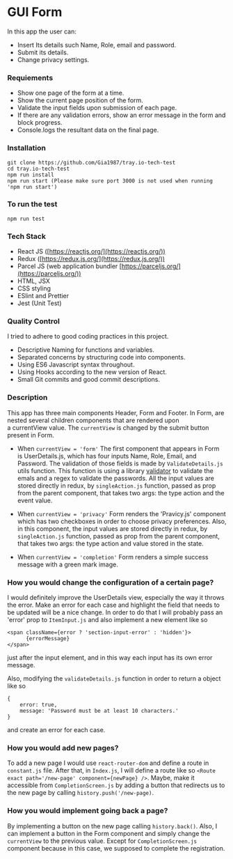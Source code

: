# GUI Form

In this app the user can:

-   Insert Its details such Name, Role, email and password.
-   Submit its details.
-   Change privacy settings.

### Requiements

-   Show one page of the form at a time.
-   Show the current page position of the form.
-   Validate the input fields upon submission of each page.
-   If there are any validation errors, show an error message in the form
    and block progress.
-   Console.logs the resultant data on the final page.

### Installation

```
git clone https://github.com/Gia1987/tray.io-tech-test
cd tray.io-tech-test
npm run install
npm run start (Please make sure port 3000 is not used when running 'npm run start')
```

### To run the test

```
npm run test
```

### Tech Stack

-   React JS ([https://reactjs.org/](https://reactjs.org/))
-   Redux ([https://redux.js.org/](https://redux.js.org/))
-   Parcel JS (web application bundler [https://parceljs.org/](https://parceljs.org/))
-   HTML, JSX
-   CSS styling
-   ESlint and Prettier
-   Jest (Unit Test)

### Quality Control

I tried to adhere to good coding practices in this project.

-   Descriptive Naming for functions and variables.
-   Separated concerns by structuring code into components.
-   Using ES6 Javascript syntax throughout.
-   Using Hooks according to the new version of React.
-   Small Git commits and good commit descriptions.

### Description

This app has three main components Header, Form and Footer. In Form, are nested several children components that are rendered upon a currentView value. The `currentView` is changed by the submit button present in Form.

-   When `currentView = 'form'` The first component that appears in Form is UserDetails.js, which has four inputs Name, Role, Email, and Password. The validation of those fields is made by `ValidateDetails.js` utils function.
    This function is using a library [validator](https://www.npmjs.com/package/validator) to validate the emals and a regex to validate the passwords.
    All the input values are stored directly in redux, by `singleAction.js` function, passed as prop from the parent component, that takes two args: the type action and the event value.

-   When `currentView = 'privacy'` Form renders the 'Pravicy.js' component which has two checkboxes in order to choose privacy preferences. Also, in this component,
    the input values are stored directly in redux, by `singleAction.js` function, passed as prop from the parent component, that takes two args: the type action and value stored in the state.

-   When `currentView = 'completion'` Form renders a simple success message with a green mark image.

### How you would change the configuration of a certain page?

I would definitely improve the UserDetails view, especially the way it throws the error. Make an error for each case and highlight the field that needs to be updated will be a nice change.
In order to do that I will probably pass an 'error' prop to `ItemInput.js` and also implement a new element like so

```
<span className={error ? 'section-input-error' : 'hidden'}>
      {errorMessage}
</span>
```

just after the input element, and in this way each input has its own error message.

Also, modifying the `validateDetails.js` function in order to return a object like so

```
{
    error: true,
    message: 'Password must be at least 10 characters.'
}
```

and create an error for each case.

### How you would add new pages?

To add a new page I would use `react-router-dom` and define a route in `constant.js` file. After that, in `Index.js`, I will define a route like so `<Route exact path='/new-page' component={newPage} />`. Maybe, make it accessible from `CompletionScreen.js` by adding a button that redirects us to the new page by calling `history.push('/new-page)`.

### How you would implement going back a page?

By implementing a button on the new page calling `history.back()`. Also, I can implement a button in the Form component and simply change the `currentView` to the previous value. Except for `CompletionScreen.js` component because in this case, we supposed to complete the registration.
